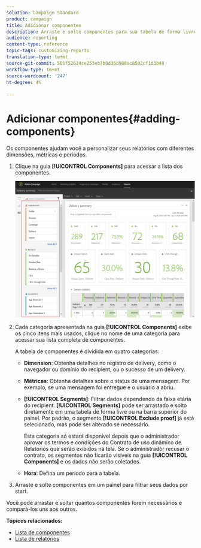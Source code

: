 ```yaml
---
solution: Campaign Standard
product: campaign
title: Adicionar componentes
description: Arraste e solte componentes para sua tabela de forma livre para filtrar seus dados e criar seu relatório com start.
audience: reporting
content-type: reference
topic-tags: customizing-reports
translation-type: tm+mt
source-git-commit: 501f52624ce253eb7b0d36d908ac8502cf1d3b48
workflow-type: tm+mt
source-wordcount: '247'
ht-degree: 4%

---
```



# Adicionar componentes{#adding-components}

Os componentes ajudam você a personalizar seus relatórios com diferentes dimensões, métricas e períodos.

1. Clique na guia **[!UICONTROL Components]** para acessar a lista dos componentes.

   ![](assets/dynamic_report_components.png)

1. Cada categoria apresentada na guia **[!UICONTROL Components]** exibe os cinco itens mais usados, clique no nome de uma categoria para acessar sua lista completa de componentes.

   A tabela de componentes é dividida em quatro categorias:

   * **Dimension**: Obtenha detalhes no registro de delivery, como o navegador ou domínio do recipient, ou o sucesso de um delivery.
   * **Métricas**: Obtenha detalhes sobre o status de uma mensagem. Por exemplo, se uma mensagem foi entregue e o usuário a abriu.
   * **[!UICONTROL Segments]**: Filtrar dados dependendo da faixa etária do recipient. **[!UICONTROL Segments]** pode ser arrastado e solto diretamente em uma tabela de forma livre ou na barra superior do painel. Por padrão, o segmento **[!UICONTROL Exclude proof]** já está selecionado, mas pode ser alterado se necessário.

      Esta categoria só estará disponível depois que o administrador aprovar os termos e condições do Contrato de uso dinâmico de Relatórios que serão exibidos na tela. Se o administrador recusar o contrato, os segmentos não ficarão visíveis na guia **[!UICONTROL Components]** e os dados não serão coletados.

   * **Hora**: Defina um período para a tabela.

1. Arraste e solte componentes em um painel para filtrar seus dados por start.

Você pode arrastar e soltar quantos componentes forem necessários e compará-los uns aos outros.

**Tópicos relacionados:**

* [Lista de componentes](../../reporting/using/list-of-components-.md)
* [Lista de relatórios](../../reporting/using/defining-the-report-period.md)

